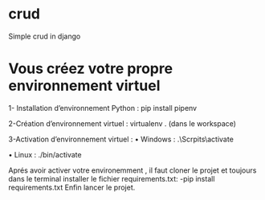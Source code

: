 # crud
Simple crud in django



# Vous créez votre propre environnement virtuel 
1- Installation d’environnement Python : pip install pipenv

2-Création d’environnement virtuel : virtualenv . (dans le workspace)

3-Activation d’environnement virtuel :
• Windows : .\Scrpits\activate

• Linux : ./bin/activate

Aprés avoir activer votre environemment , il faut cloner le projet et toujours dans le terminal installer le fichier requirements.txt:
-pip install requirements.txt 
Enfin lancer le projet.

